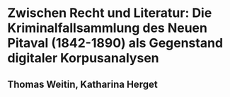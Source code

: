 # Zwischen Recht und Literatur: Die Kriminalfallsammlung des  __Neuen Pitaval__ (1842-1890) als Gegenstand digitaler Korpusanalysen
## Thomas Weitin, Katharina Herget


